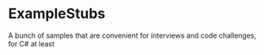 # ExampleStubs
A bunch of samples that are convenient for interviews and code challenges, for C# at least
